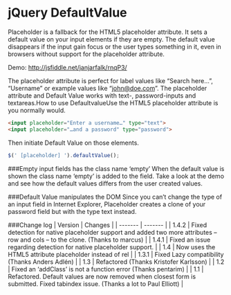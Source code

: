 jQuery DefaultValue
===========

Placeholder is a fallback for the HTML5 placeholder attribute. It sets a default value on your input elements if they are empty. The default value disappears if the input gain focus or the user types something in it, even in browsers without support for the placeholder attribute.

Demo: http://jsfiddle.net/janjarfalk/rnqP3/

The placeholder attribute is perfect for label values like “Search here…”, “Username” or example values like “john@doe.com”. The placeholder attribute and Default Value works with text-, password-inputs and textareas.How to use DefaultvalueUse the HTML5 placeholder attribute is you normally would.

```html
<input placeholder="Enter a username…" type="text">
<input placeholder="…and a password" type="password">
```
Then initiate Default Value on those elements.
```js
$(' [placeholder] ').defaultValue();
```
###Empty input fields has the class name ‘empty’
When the default value is shown the class name ‘empty’ is added to the field. Take a look at the demo and see how the default values differs from the user created values.

###Default Value manipulates the DOM
Since you can’t change the type of an input field in Internet Explorer, Placeholder creates a clone of your password field but with the type text instead.

###Change log
| Version | Changes |
| ------- | ------- |
| 1.4.2 |	Fixed detection for native placeholder support and added two more attributes – row and cols – to the clone. (Thanks to marcus) |
| 1.4.1 |	Fixed an issue regarding detection for native placeholder support. |
| 1.4 |	Now uses the HTML5 attribute placeholder instead of rel |
| 1.3.1 |	Fixed Lazy compatibility (Thanks Anders Adlén) |
| 1.3 |	Refactored (Thanks Kristofer Karlsson) |
| 1.2 |	Fixed an ‘addClass’ is not a function error (Thanks pentarim) |
| 1.1 |	Refactored. Default values are now removed when closest form is submitted. Fixed tabindex issue. (Thanks a lot to Paul Elliott) |
